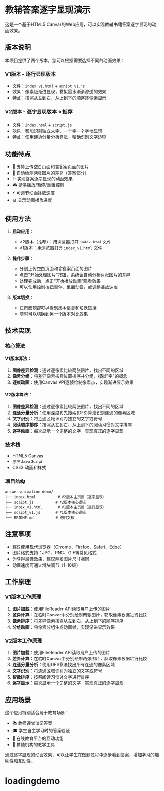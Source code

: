 # 教辅答案逐字显现演示

这是一个基于HTML5 Canvas的Web应用，可以实现教辅书籍答案逐字显现的动画效果。

## 版本说明

本项目提供了两个版本，您可以根据需要选择不同的动画效果：

### V1版本 - 逐行显现版本
- 文件：`index_v1.html` + `script_v1.js`
- 效果：像素级渐进显现，模拟墨水渐渐渗透的效果
- 特点：按照从左到右、从上到下的顺序逐像素显示

### V2版本 - 逐字显现版本 ⭐ 推荐
- 文件：`index.html` + `script.js`  
- 效果：智能识别独立文字，一个字一个字地显现
- 特点：使用连通分量分析算法，精确识别文字边界

## 功能特点

- 📖 支持上传空白页面和含答案页面的图片
- 🎯 自动检测两张图片的差异（答案部分）
- ✨ 实现答案逐字显现的动画效果
- 🎮 提供播放/暂停/重置控制
- ⚡ 可调节动画播放速度
- 📊 显示动画播放进度

## 使用方法

1. **启动应用**：
   - V2版本（推荐）：用浏览器打开 `index.html` 文件
   - V1版本：用浏览器打开 `index_v1.html` 文件

2. **操作步骤**：
   - 分别上传空白页面和含答案页面的图片
   - 点击"开始处理图片"按钮，系统会自动分析两张图片的差异
   - 处理完成后，点击"开始播放动画"观看效果
   - 可以使用控制按钮暂停、重置动画，或调整播放速度

3. **版本切换**：
   - 在页面顶部可以看到版本信息和切换链接
   - 随时可以切换到另一个版本对比效果

## 技术实现

### 核心算法

#### V1版本算法：
1. **图像差异检测**：通过逐像素比较两张图片，找出不同的区域
2. **像素分组**：将差异像素按照位置排序并分组，模拟"字"的概念
3. **逐帧动画**：使用Canvas API逐帧绘制像素点，实现渐进显示效果

#### V2版本算法：
1. **图像差异检测**：通过逐像素比较两张图片，找出不同的区域
2. **连通分量分析**：使用深度优先搜索(DFS)算法识别连通的像素区域
3. **文字识别**：将连通区域识别为独立的文字或符号
4. **阅读顺序排序**：按照从左到右、从上到下的阅读习惯对文字排序
5. **逐字动画**：每次显示一个完整的文字，实现真正的逐字显现

### 技术栈

- HTML5 Canvas
- 原生JavaScript
- CSS3 动画和样式

### 项目结构

```
answer-animation-demo/
├── index.html          # V2版本主页面（逐字显现）
├── script.js          # V2版本核心逻辑
├── index_v1.html       # V1版本主页面（逐行显现）
├── script_v1.js       # V1版本核心逻辑
└── README.md          # 说明文档
```

## 注意事项

- 建议使用现代浏览器（Chrome、Firefox、Safari、Edge）
- 图片格式支持：JPG、PNG、GIF等常见格式
- 为获得最佳效果，建议两张图片尺寸相同
- 动画速度可通过滑块调节（1-10级）

## 工作原理

### V1版本工作原理
1. **图片加载**：使用FileReader API读取用户上传的图片
2. **差异计算**：在临时Canvas中分别绘制两张图片，获取像素数据进行比较
3. **像素排序**：将差异像素按照从左到右、从上到下的顺序排序
4. **分组动画**：将像素分组生成动画帧，实现渐进显示效果

### V2版本工作原理
1. **图片加载**：使用FileReader API读取用户上传的图片
2. **差异计算**：在临时Canvas中分别绘制两张图片，获取像素数据进行比较
3. **连通分量分析**：使用DFS算法找出所有连通的像素区域
4. **文字识别**：将连通区域识别为独立的文字或符号
5. **智能排序**：按照阅读习惯对文字进行排序
6. **逐字显示**：每次显示一个完整的文字，实现真正的逐字显现

## 应用场景

这个应用特别适合用于教育场景：
- 📚 教师课堂演示答案
- 🎓 学生自主学习时的答案验证
- 📝 在线教育平台的互动功能
- 🏫 教辅机构的教学工具

通过逐字显现的动画效果，可以让学生在做题过程中逐步看到答案，增加学习的趣味性和互动性。
# loadingdemo
